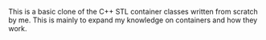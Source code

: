 This is a basic clone of the C++ STL container classes written from scratch by me. This is mainly to expand my knowledge on containers and how they work.